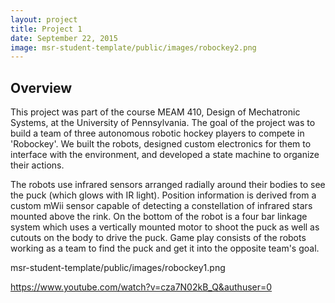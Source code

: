 ```yaml
---
layout: project
title: Project 1
date: September 22, 2015
image: msr-student-template/public/images/robockey2.png
---
```


## Overview
This project was part of the course MEAM 410, Design of Mechatronic Systems, at the University of Pennsylvania. The goal of the project was to build a team of three autonomous robotic hockey players to compete in 'Robockey'. We built the robots, designed custom electronics for them to interface with the environment, and developed a state machine to organize their actions.

The robots use infrared sensors arranged radially around their bodies to see the puck (which glows with IR light). Position information is derived from a custom mWii sensor capable of detecting a constellation of infrared stars mounted above the rink. On the bottom of the robot is a four bar linkage system which uses a vertically mounted motor to shoot the puck as well as cutouts on the body to drive the puck. Game play consists of the robots working as a team to find the puck and get it into the opposite team's goal.

msr-student-template/public/images/robockey1.png 

https://www.youtube.com/watch?v=cza7N02kB_Q&authuser=0
